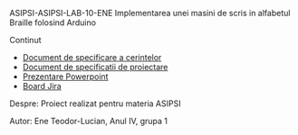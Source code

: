 ASIPSI-ASIPSI-LAB-10-ENE
Implementarea unei masini de scris in alfabetul Braille folosind Arduino

Continut
- [Document de specificare a cerintelor](Documentul%20de%20specificare%20a%20cerințelor.docx)
- [Document de specificatii de proiectare](Documentul%20de%specificații%20de%20proiectare.docx)
- [Prezentare Powerpoint](ASIPSI%20PPT)
- [Board Jira](https://tedluc.atlassian.net/jira/software/c/projects/IBAA/boards/2)

Despre:
Proiect realizat pentru materia ASIPSI

Autor: Ene Teodor-Lucian, Anul IV, grupa 1
